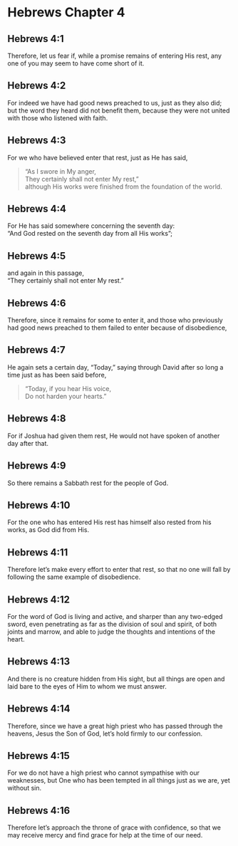 # Hebrews Chapter 4

## Hebrews 4:1

Therefore, let us fear if, while a promise remains of entering His rest, any one of you may seem to have come short of it.

## Hebrews 4:2

For indeed we have had good news preached to us, just as they also did; but the word they heard did not benefit them, because they were not united with those who listened with faith.

## Hebrews 4:3

For we who have believed enter that rest, just as He has said,

> “As I swore in My anger,  
> They certainly shall not enter My rest,”  
> although His works were finished from the foundation of the world.

## Hebrews 4:4

For He has said somewhere concerning the seventh day:  
“And God rested on the seventh day from all His works”;

## Hebrews 4:5

and again in this passage,  
“They certainly shall not enter My rest.”

## Hebrews 4:6

Therefore, since it remains for some to enter it, and those who previously had good news preached to them failed to enter because of disobedience,

## Hebrews 4:7

He again sets a certain day, “Today,” saying through David after so long a time just as has been said before,

> “Today, if you hear His voice,  
> Do not harden your hearts.”

## Hebrews 4:8

For if Joshua had given them rest, He would not have spoken of another day after that.

## Hebrews 4:9

So there remains a Sabbath rest for the people of God.

## Hebrews 4:10

For the one who has entered His rest has himself also rested from his works, as God did from His.

## Hebrews 4:11

Therefore let’s make every effort to enter that rest, so that no one will fall by following the same example of disobedience.

## Hebrews 4:12

For the word of God is living and active, and sharper than any two-edged sword, even penetrating as far as the division of soul and spirit, of both joints and marrow, and able to judge the thoughts and intentions of the heart.

## Hebrews 4:13

And there is no creature hidden from His sight, but all things are open and laid bare to the eyes of Him to whom we must answer.

## Hebrews 4:14

Therefore, since we have a great high priest who has passed through the heavens, Jesus the Son of God, let’s hold firmly to our confession.

## Hebrews 4:15

For we do not have a high priest who cannot sympathise with our weaknesses, but One who has been tempted in all things just as we are, yet without sin.

## Hebrews 4:16

Therefore let’s approach the throne of grace with confidence, so that we may receive mercy and find grace for help at the time of our need.

